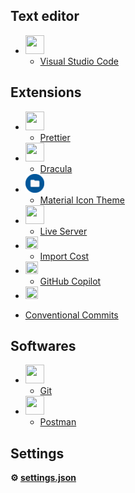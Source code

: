 ## Text editor
- <img src="https://code.visualstudio.com/assets/favicon.ico" height="30px" width="30px">

  - [Visual Studio Code](https://code.visualstudio.com/)

## Extensions
- <img src="https://avatars2.githubusercontent.com/u/25822731?s=400&v=4" height="30px" width="30px">

  - [Prettier](https://marketplace.visualstudio.com/items?itemName=esbenp.prettier-vscode)

- <img src="https://draculatheme.com/static/icons/used/pack-1/045-dracula.svg" height="30px" width="30px">

  - [Dracula](https://marketplace.visualstudio.com/items?itemName=dracula-theme.theme-dracula)

- <img src="https://raw.githubusercontent.com/PKief/vscode-material-icon-theme/master/logo.png" height="30px" width="30px">

  - [Material Icon Theme](https://marketplace.visualstudio.com/items?itemName=PKief.material-icon-theme)
  
- <img src="https://ritwickdey.gallerycdn.vsassets.io/extensions/ritwickdey/liveserver/5.6.1/1555497731217/Microsoft.VisualStudio.Services.Icons.Default" height="30px" width="30px">

  - [Live Server](https://marketplace.visualstudio.com/items?itemName=ritwickdey.LiveServer)

- <img src="https://wix.gallerycdn.vsassets.io/extensions/wix/vscode-import-cost/3.3.0/1649579526643/Microsoft.VisualStudio.Services.Icons.Default" height="20px" width="20px">

  - [Import Cost](https://marketplace.visualstudio.com/items?itemName=wix.vscode-import-cost)

- <img src="https://github.gallerycdn.vsassets.io/extensions/github/copilot/1.27.6094/1654591759272/Microsoft.VisualStudio.Services.Icons.Default" height="20px" width="20px">

  - [GitHub Copilot](https://marketplace.visualstudio.com/items?itemName=GitHub.copilot)

- <img src="https://vivaxy.gallerycdn.vsassets.io/extensions/vivaxy/vscode-conventional-commits/1.24.2/1661220436120/Microsoft.VisualStudio.Services.Icons.Default" height="20px" width="20px">
 
 - [Conventional Commits](https://marketplace.visualstudio.com/items?itemName=vivaxy.vscode-conventional-commits)

## Softwares
- <img src="https://avatars3.githubusercontent.com/u/18133?s=200&v=4" height="30px" width="30px">

  - [Git](https://git-scm.com/)

- <img src="https://cdn.auth0.com/blog/build-a-secure-express-api-using-postman-and-auth0/postman-logo.png" height="30px" width="30px">

  - [Postman](https://www.postman.com/)

## Settings
**:gear: [settings.json](settings.json)**
